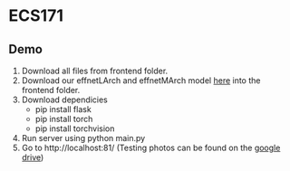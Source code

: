 # ECS171
## Demo
1. Download all files from frontend folder.
2. Download our effnetLArch and effnetMArch model [here](https://drive.google.com/drive/folders/1xze_Abo72s9FCRjBV22VuelzZN2LqrTe?usp=sharing) into the frontend folder.
3. Download dependicies
   - pip install flask
   - pip install torch
   - pip install torchvision
4. Run server using python main.py
5. Go to http://localhost:81/ (Testing photos can be found on the [google drive](https://drive.google.com/drive/folders/1xze_Abo72s9FCRjBV22VuelzZN2LqrTe?usp=sharing))

